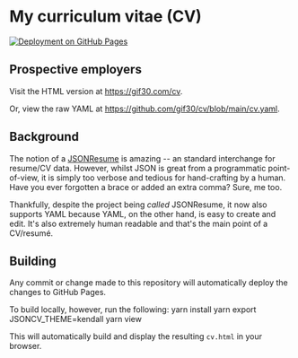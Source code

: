 # My curriculum vitae (CV)

[![Deployment on GitHub Pages](https://github.com/gif30/cv/workflows/Deploy-GitHubPages/badge.svg)](https://github.com/gif30/cv/actions?query=workflow%3ADeploy-GitHubPages)

## Prospective employers

Visit the HTML version at https://gif30.com/cv.

Or, view the raw YAML at  https://github.com/gif30/cv/blob/main/cv.yaml.

## Background

The notion of a [JSONResume](https://jsonresume.org/) is amazing -- an standard
interchange for resume/CV data.  However, whilst JSON is great from a programmatic
point-of-view, it is simply too verbose and tedious for hand-crafting by a
human.  Have you ever forgotten a brace or added an extra comma?  Sure, me too.

Thankfully, despite the project being _called_ JSONResume, it now also
supports YAML because YAML, on the other hand, is easy to create and edit.
It's also extremely human readable and that's the main point of a
CV/resumé.

## Building

Any commit or change made to this repository will automatically deploy the
changes to GitHub Pages.

To build locally, however, run the following:
    yarn install
    yarn
    export JSONCV_THEME=kendall
    yarn view

This will automatically build and display the resulting `cv.html` in your browser.
